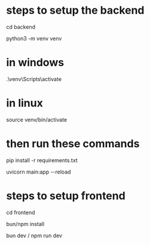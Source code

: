 # steps to setup the backend
cd backend

python3 -m venv venv

# in windows
.\venv\Scripts\activate

# in linux
source venv/bin/activate

# then run these commands

pip install -r requirements.txt

uvicorn main:app --reload


# steps to setup frontend
cd frontend

bun/npm install

bun dev / npm run dev
